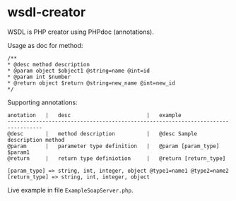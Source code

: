 wsdl-creator
============

WSDL is PHP creator using PHPdoc (annotations).

Usage as doc for method:

	/**
	* @desc method description
	* @param object $object1 @string=name @int=id
	* @param int $number
	* @return object $return @string=new_name @int=new_id
	*/

Supporting annotations:

	anotation   |   desc                        |   example
	---------------------------------------------------------------------------------
	@desc       |   method description          |   @desc Sample description method
	@param      |   parameter type definition   |   @param [param_type] $param1
	@return     |   return type definiotion     |   @return [return_type]
	
	[param_type] => string, int, integer, object @type1=name1 @type2=name2
	[return_type] => string, int, integer, object

Live example in file `ExampleSoapServer.php`.
